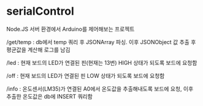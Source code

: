 # serialControl

Node.JS 서버 환경에서 Arduino를 제어해보는 프로젝트

  /get/temp
    : db에서 temp 쿼리 후 JSONArray 파싱. 이후 JSONObject 값 추출 후 평균값을 계산해 로그를 남김
  
  /led
    : 현재 보드의 LED가 연결된 핀(현재는 13번) HIGH 상태가 되도록 보드에 요청함
    
  /off
    : 현재 보드의 LED가 연결된 핀 LOW 상태가 되도록 보드에 요청함
  
  /info
    : 온도센서(LM35)가 연결된 A0에서 온도값을 추출해내도록 보드에 요청, 이후 추출한 온도값은 db에 INSERT 쿼리함
